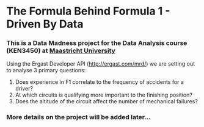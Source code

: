 # The Formula Behind Formula 1 - Driven By Data

### This is a Data Madness project for the Data Analysis course (KEN3450) at [Maastricht University](https://www.maastrichtuniversity.nl/)

Using the Ergast Developer API (http://ergast.com/mrd/) we are setting out to analyse 3 primary questions:
  1) Does experience in F1 correlate to the frequency of accidents for a driver?
  2) At which circuits is qualifying more important to the finishing position?
  3) Does the altitude of the circuit affect the number of mechanical failures?

### More details on the project will be added later...
